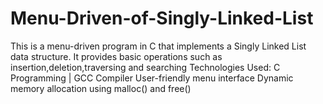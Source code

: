 # Menu-Driven-of-Singly-Linked-List
This is a menu-driven program in C that implements a Singly Linked List data structure. It provides basic operations such as insertion,deletion,traversing and searching  Technologies Used: C Programming | GCC Compiler  User-friendly menu interface  Dynamic memory allocation using malloc() and free()  
